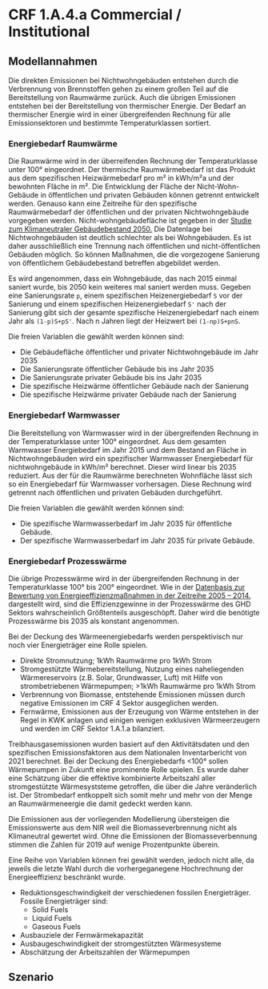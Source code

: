 # CRF 1.A.4.a Commercial / Institutional

## Modellannahmen

Die direkten Emissionen bei Nichtwohngebäuden entstehen durch die Verbrennung von Brennstoffen gehen zu einem großen Teil auf die
Bereitstellung von Raumwärme zurück. Auch die übrigen Emissionen entstehen bei der Bereitstellung von thermischer Energie.
Der Bedarf an thermischer Energie wird in einer übergreifenden Rechnung für alle Emissionsektoren und bestimmte Temperaturklassen 
sortiert.

### Energiebedarf Raumwärme
Die Raumwärme wird in der überreifenden Rechnung der Temperaturklasse unter 100° eingeordnet. Der thermische Raumwärmebedarf ist das Produkt aus dem spezifischen Heizwärmebedarf pro m² in kWh/m²a und der
bewohnten Fläche in m². Die Entwicklung der Fläche der Nicht-Wohn-Gebäude in öffentlichen und privaten Gebäuden
können getrennt entwickelt werden. Genauso kann eine Zeitreihe für den spezifische Raumwärmebedarf der öffentlichen und 
der privaten Nichtwohngebäude vorgegeben werden. Nicht-wohngebäudefläche ist gegeben in der 
[Studie zum Klimaneutraler Gebäudebestand 2050.](https://www.umweltbundesamt.de/sites/default/files/medien/1410/publikationen/2017-11-06_climate-change_26-2017_klimaneutraler-gebaeudebestand-ii.pdf)
Die Datenlage bei Nichtwohngebäuden ist deutlich schlechter als bei Wohngebäuden. Es ist daher ausschließlich eine 
Trennung nach öffentlichen und nicht-öffentlichen Gebäuden möglich. So können Maßnahmen, die die vorgezogene Sanierung
von öffentlichem Gebäudebestand betreffen abgebildet werden.

Es wird angenommen, dass ein Wohngebäude, das nach 2015 einmal saniert wurde, bis 2050 kein weiteres mal 
saniert werden muss. Gegeben eine Sanierungsrate `p`, einem spezifischen Heizenergiebedarf `S` vor der Sanierung und 
einem spezifischen Heizenergiebedarf `S'` nach der Sanierung gibt sich der gesamte spezifische Heizenergiebedarf nach 
einem Jahr als `(1-p)S+pS'`. Nach n Jahren liegt der Heizwert bei `(1-np)S+pnS`. 

Die freien Variablen die gewählt werden können sind:
* Die Gebäudefläche öffentlicher und privater Nichtwohngebäude im Jahr 2035
* Die Sanierungsrate öffentlicher Gebäude bis ins Jahr 2035 
* Die Sanierungsrate privater Gebäude bis ins Jahr 2035
* Die spezifische Heizwärme öffentlicher Gebäude nach der Sanierung
* Die spezifische Heizwärme privater Gebäude nach der Sanierung

### Energiebedarf Warmwasser
Die Bereitstellung von Warmwasser wird in der übergreifenden Rechnung in der Temperaturklasse unter 100° eingeordnet. 
Aus dem gesamten Warmwasser Energiebedarf im Jahr 2015 und dem Bestand an Fläche in Nichtwohngebäuden wird ein spezifischer
Warmwasser Energiebedarf für nichtwohngebäude in kWh/m² berechnet. Dieser wird linear bis 2035 reduziert. Aus der für die
Raumwärme berechneten Wohnfläche lässt sich so ein Energiebedarf für Warmwasser vorhersagen. Diese Rechnung 
wird getrennt nach öffentlichen und privaten Gebäuden durchgeführt.

Die freien Variablen die gewählt werden können sind:
* Die spezifische Warmwasserbedarf im Jahr 2035 für öffentliche Gebäude.
* Der spezifische Warmwasserbedarf im Jahr 2035 für private Gebäude.

### Energiebedarf Prozesswärme
Die übrige Prozesswärme wird in der übergreifenden Rechnung in der Temperaturklasse 100° bis 200° eingeordnet.
Wie in der [Datenbasis zur Bewertung von Energieeffizienzmaßnahmen in der Zeitreihe 2005 – 2014.](https://www.umweltbundesamt.de/sites/default/files/medien/1968/publikationen/2017-01-09_cc_01-2017_endbericht-datenbasis-energieeffizienz.pdf)
dargestellt wird, sind die Effizienzgewinne in der Prozesswärme des GHD Sektors wahrscheinlich Größtenteils ausgeschöpft.
Daher wird die benötigte Prozesswärme bis 2035 als konstant angenommen.

Bei der Deckung des Wärmeenergiebedarfs werden perspektivisch nur noch vier Energieträger eine Rolle spielen. 

* Direkte Stromnutzung; 1kWh Raumwärme pro 1kWh Strom
* Stromgestützte Wärmebereitstellung, Nutzung eines naheliegenden Wärmereservoirs (z.B. Solar, Grundwasser, Luft) mit Hilfe von strombetriebenen Wärmepumpen; >1kWh Raumwärme pro 1kWh Strom
* Verbrennung von Biomasse, entstehende Emissionen müssen durch negative Emissionen im CRF 4 Sektor ausgeglichen werden.
* Fernwärme, Emissionen aus der Erzeugung von Wärme entstehen in der Regel in KWK anlagen und einigen wenigen exklusiven Wärmeerzeugern und werden im CRF Sektor 1.A.1.a bilanziert.

Treibhausgasemissionen wurden basiert auf den Aktivitätsdaten und den spezifischen Emissionsfaktoren aus dem Nationalen Inventarbericht von 2021 berechnet.
Bei der Deckung des Energiebedarfs <100° sollen Wärmepumpen in Zukunft eine prominente Rolle spielen.
Es wurde daher eine Schätzung über die effektive kombinierte Arbeitszahl aller stromgestützte Wärmesyststeme getroffen, die über die Jahre veränderlich ist.
Der Strombedarf entkoppelt sich somit mehr und mehr von der Menge an Raumwärmeneergie die damit gedeckt werden kann. 

Die Emissionen aus der vorliegenden Modellierung übersteigen die Emissionswerte aus dem NIR weil die Biomasseverbrennung nicht als Klimaneutral gewertet wird.
Ohne die Emissionen der Biomasseverbennung stimmen die Zahlen für 2019 auf wenige Prozentpunkte überein.

Eine Reihe von Variablen können frei gewählt werden, jedoch nicht alle, da jeweils die letzte Wahl durch die vorhergeganegene Hochrechnung der Energieeffizienz beschränkt wurde.
* Reduktionsgeschwindigkeit der verschiedenen fossilen Energieträger. Fossile Energieträger sind:
  * Solid Fuels
  * Liquid Fuels
  * Gaseous Fuels
* Ausbauziele der Fernwärmekapazität
* Ausbaugeschwindigkeit der stromgestützten Wärmesysteme
* Abschätzung der Arbeitszahlen der Wärmepumpen
## Szenario
